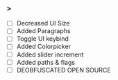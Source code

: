 ### > 
 - [ ] Decreased UI Size
 - [ ] Added Paragraphs
 - [ ] Toggle UI keybind
 - [ ] Added Colorpicker
 - [ ] Added slider increment
 - [ ] Added paths & flags
 - [ ] DEOBFUSCATED OPEN SOURCE
